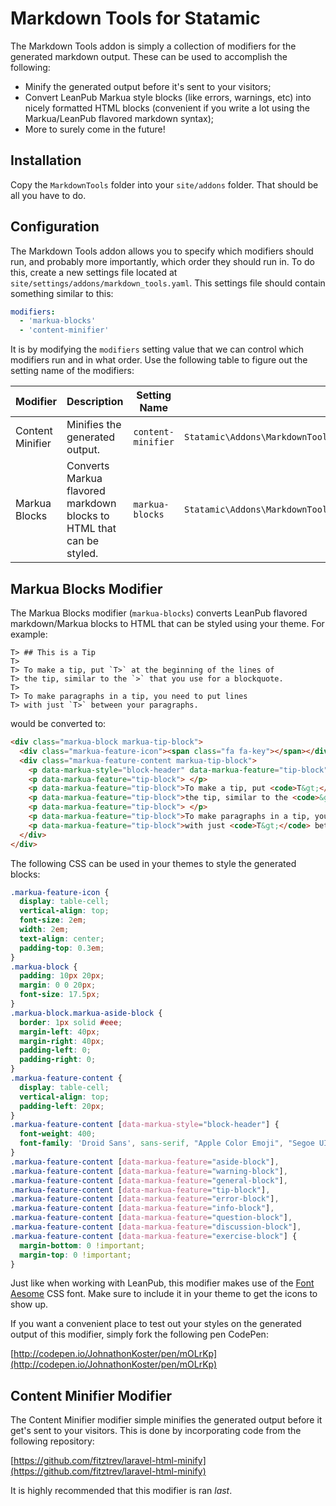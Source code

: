 # Markdown Tools for Statamic

The Markdown Tools addon is simply a collection of modifiers for the generated markdown output. These can be used to accomplish the following:

* Minify the generated output before it's sent to your visitors;
* Convert LeanPub Markua style blocks (like errors, warnings, etc) into nicely formatted HTML blocks (convenient if you write a lot using the Markua/LeanPub flavored markdown syntax);
* More to surely come in the future!

## Installation

Copy the `MarkdownTools` folder into your `site/addons` folder. That should be all you have to do.

## Configuration

The Markdown Tools addon allows you to specify which modifiers should run, and probably more importantly, which order they should run in. To do this, create a new settings file located at `site/settings/addons/markdown_tools.yaml`. This settings file should contain something similar to this:

```yaml
modifiers:
  - 'markua-blocks'
  - 'content-minifier'
```

It is by modifying the `modifiers` setting value that we can control which modifiers run and in what order. Use the following table to figure out the setting name of the modifiers:

| Modifier | Description | Setting Name | Class |
|---|---|---|---|
| Content Minifier | Minifies the generated output. | `content-minifier` | `Statamic\Addons\MarkdownTools\Modifiers\ContentMinifierModifier` |
| Markua Blocks | Converts Markua flavored markdown blocks to HTML that can be styled. | `markua-blocks` | `Statamic\Addons\MarkdownTools\Modifiers\MarkuaBlocksModifier` |

## Markua Blocks Modifier

The Markua Blocks modifier (`markua-blocks`) converts LeanPub flavored markdown/Markua blocks to HTML that can be styled using your theme. For example:

```
T> ## This is a Tip
T>
T> To make a tip, put `T>` at the beginning of the lines of
T> the tip, similar to the `>` that you use for a blockquote.
T>
T> To make paragraphs in a tip, you need to put lines
T> with just `T>` between your paragraphs.
```

would be converted to:

```html
<div class="markua-block markua-tip-block">
  <div class="markua-feature-icon"><span class="fa fa-key"></span></div>
  <div class="markua-feature-content markua-tip-block">
    <p data-markua-style="block-header" data-markua-feature="tip-block"> This is a Tip</p>
    <p data-markua-feature="tip-block"> </p>
    <p data-markua-feature="tip-block">To make a tip, put <code>T&gt;</code> at the beginning of the lines of </p>
    <p data-markua-feature="tip-block">the tip, similar to the <code>&gt;</code> that you use for a blockquote. </p>
    <p data-markua-feature="tip-block"> </p>
    <p data-markua-feature="tip-block">To make paragraphs in a tip, you need to put lines </p>
    <p data-markua-feature="tip-block">with just <code>T&gt;</code> between your paragraphs.</p>
  </div>
</div>
```

The following CSS can be used in your themes to style the generated blocks:

```css
.markua-feature-icon {
  display: table-cell;
  vertical-align: top;
  font-size: 2em;
  width: 2em;
  text-align: center;
  padding-top: 0.3em;
}
.markua-block {
  padding: 10px 20px;
  margin: 0 0 20px;
  font-size: 17.5px;
}
.markua-block.markua-aside-block {
  border: 1px solid #eee;
  margin-left: 40px;
  margin-right: 40px;
  padding-left: 0;
  padding-right: 0;
}
.markua-feature-content {
  display: table-cell;
  vertical-align: top;
  padding-left: 20px;
}
.markua-feature-content [data-markua-style="block-header"] {
  font-weight: 400;
  font-family: 'Droid Sans', sans-serif, "Apple Color Emoji", "Segoe UI Emoji", "Segoe UI Symbol";
}
.markua-feature-content [data-markua-feature="aside-block"],
.markua-feature-content [data-markua-feature="warning-block"],
.markua-feature-content [data-markua-feature="general-block"],
.markua-feature-content [data-markua-feature="tip-block"],
.markua-feature-content [data-markua-feature="error-block"],
.markua-feature-content [data-markua-feature="info-block"],
.markua-feature-content [data-markua-feature="question-block"],
.markua-feature-content [data-markua-feature="discussion-block"],
.markua-feature-content [data-markua-feature="exercise-block"] {
  margin-bottom: 0 !important;
  margin-top: 0 !important;
}

```

Just like when working with LeanPub, this modifier makes use of the [Font Aesome](http://fontawesome.io/) CSS font. Make sure to include it in your theme to get the icons to show up.

If you want a convenient place to test out your styles on the generated output of this modifier, simply fork the following pen CodePen:

[http://codepen.io/JohnathonKoster/pen/mOLrKp](http://codepen.io/JohnathonKoster/pen/mOLrKp)

## Content Minifier Modifier

The Content Minifier modifier simple minifies the generated output before it get's sent to your visitors. This is done by incorporating code from the following repository:

[https://github.com/fitztrev/laravel-html-minify](https://github.com/fitztrev/laravel-html-minify)

It is highly recommended that this modifier is ran *last*.
